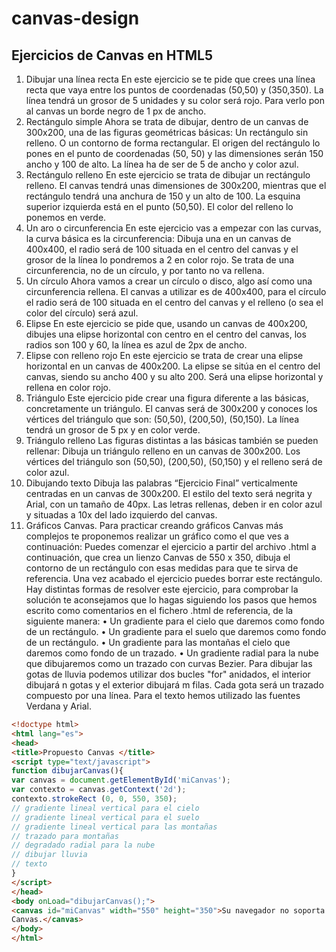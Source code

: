 # canvas-design

## Ejercicios de Canvas en HTML5 

1. Dibujar una línea recta
En este ejercicio se te pide que crees una línea recta que vaya entre los puntos de
coordenadas (50,50) y (350,350). La línea tendrá un grosor de 5 unidades y su color será
rojo. Para verlo pon al canvas un borde negro de 1 px de ancho.
2. Rectángulo simple
Ahora se trata de dibujar, dentro de un canvas de 300x200, una de las figuras geométricas
básicas: Un rectángulo sin relleno. O un contorno de forma rectangular. El origen del
rectángulo lo pones en el punto de coordenadas (50, 50) y las dimensiones serán 150 ancho
y 100 de alto. La línea ha de ser de 5 de ancho y color azul.
3. Rectángulo relleno
En este ejercicio se trata de dibujar un rectángulo relleno. El canvas tendrá unas
dimensiones de 300x200, mientras que el rectángulo tendrá una anchura de 150 y un alto
de 100. La esquina superior izquierda está en el punto (50,50). El color del relleno lo
ponemos en verde.
4. Un aro o circunferencia
En este ejercicio vas a empezar con las curvas, la curva básica es la circunferencia: Dibuja
una en un canvas de 400x400, el radio será de 100 situada en el centro del canvas y el grosor
de la línea lo pondremos a 2 en color rojo. Se trata de una circunferencia, no de un círculo,
y por tanto no va rellena.
5. Un círculo
Ahora vamos a crear un círculo o disco, algo así como una circunferencia rellena. El canvas
a utilizar es de 400x400, para el círculo el radio será de 100 situada en el centro del canvas
y el relleno (o sea el color del círculo) será azul.
6. Elipse
En este ejercicio se pide que, usando un canvas de 400x200, dibujes una elipse horizontal
con centro en el centro del canvas, los radios son 100 y 60, la línea es azul de 2px de ancho.
7. Elipse con relleno rojo
En este ejercicio se trata de crear una elipse horizontal en un canvas de 400x200. La elipse
se sitúa en el centro del canvas, siendo su ancho 400 y su alto 200. Será una elipse
horizontal y rellena en color rojo.
8. Triángulo
Este ejercicio pide crear una figura diferente a las básicas, concretamente un triángulo. El
canvas será de 300x200 y conoces los vértices del triángulo que son: (50,50), (200,50),
(50,150). La línea tendrá un grosor de 5 px y en color verde.
9. Triángulo relleno
Las figuras distintas a las básicas también se pueden rellenar: Dibuja un triángulo relleno
en un canvas de 300x200. Los vértices del triángulo son (50,50), (200,50), (50,150) y el
relleno será de color azul.
10. Dibujando texto
Dibuja las palabras “Ejercicio Final” verticalmente centradas en un canvas de 300x200. El
estilo del texto será negrita y Arial, con un tamaño de 40px. Las letras rellenas, deben ir en
color azul y situadas a 10x del lado izquierdo del canvas.
11. Gráficos Canvas.
Para practicar creando gráficos Canvas más complejos te proponemos realizar un gráfico
como el que ves a continuación:
Puedes comenzar el ejercicio a partir del archivo .html a continuación, que crea un lienzo
Canvas de 550 x 350, dibuja el contorno de un rectángulo con esas medidas para que te
sirva de referencia. Una vez acabado el ejercicio puedes borrar este rectángulo.
Hay distintas formas de resolver este ejercicio, para comprobar la solución te aconsejamos
que lo hagas siguiendo los pasos que hemos escrito como comentarios en el fichero .html
de referencia, de la siguiente manera:
• Un gradiente para el cielo que daremos como fondo de un rectángulo.
• Un gradiente para el suelo que daremos como fondo de un rectángulo.
• Un gradiente para las montañas el cielo que daremos como fondo de un trazado.
• Un gradiente radial para la nube que dibujaremos como un trazado con curvas Bezier.
Para dibujar las gotas de lluvia podemos utilizar dos bucles "for" anidados, el interior
dibujará n gotas y el exterior dibujará m filas. Cada gota será un trazado compuesto por una
línea. Para el texto hemos utilizado las fuentes Verdana y Arial.

```html
<!doctype html>
<html lang="es">
<head>
<title>Propuesto Canvas </title>
<script type="text/javascript">
function dibujarCanvas(){
var canvas = document.getElementById('miCanvas');
var contexto = canvas.getContext('2d');
contexto.strokeRect (0, 0, 550, 350);
// gradiente lineal vertical para el cielo
// gradiente lineal vertical para el suelo
// gradiente lineal vertical para las montañas
// trazado para montañas
// degradado radial para la nube
// dibujar lluvia
// texto
}
</script>
</head>
<body onLoad="dibujarCanvas();">
<canvas id="miCanvas" width="550" height="350">Su navegador no soporta
Canvas.</canvas>
</body>
</html>
```